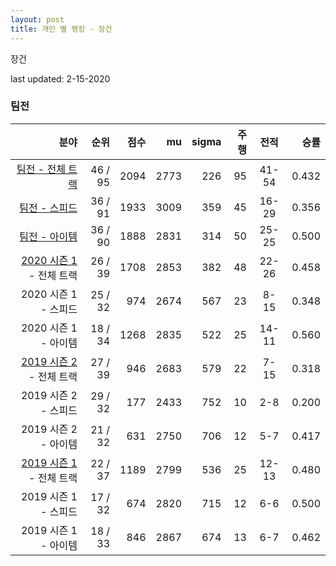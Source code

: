 ```yaml
---
layout: post
title: 개인 별 랭킹 - 장건
---
```


장건

last updated: 2-15-2020


### 팀전

| 분야 | 순위 | 점수 | mu | sigma | 주행 | 전적 | 승률 |
|---:|---:|---:|---:|---:|---:|:---:|---:|
| [팀전 - 전체 트랙](../team-full) | 46 / 95 | 2094 | 2773 | 226 | 95 | 41-54 | 0.432 |
| [팀전 - 스피드](../team-speed) | 36 / 91 | 1933 | 3009 | 359 | 45 | 16-29 | 0.356 |
| [팀전 - 아이템](../team-item) | 36 / 90 | 1888 | 2831 | 314 | 50 | 25-25 | 0.500 |
| [2020 시즌 1](../teams-t2020_1) - 전체 트랙 | 26 / 39 | 1708 | 2853 | 382 | 48 | 22-26 | 0.458 |
| 2020 시즌 1 - 스피드 | 25 / 32 | 974 | 2674 | 567 | 23 | 8-15 | 0.348 |
| 2020 시즌 1 - 아이템 | 18 / 34 | 1268 | 2835 | 522 | 25 | 14-11 | 0.560 |
| [2019 시즌 2](../teams-t2019_2) - 전체 트랙 | 27 / 39 | 946 | 2683 | 579 | 22 | 7-15 | 0.318 |
| 2019 시즌 2 - 스피드 | 29 / 32 | 177 | 2433 | 752 | 10 | 2-8 | 0.200 |
| 2019 시즌 2 - 아이템 | 21 / 32 | 631 | 2750 | 706 | 12 | 5-7 | 0.417 |
| [2019 시즌 1](../teams-t2019_1) - 전체 트랙 | 22 / 37 | 1189 | 2799 | 536 | 25 | 12-13 | 0.480 |
| 2019 시즌 1 - 스피드 | 17 / 32 | 674 | 2820 | 715 | 12 | 6-6 | 0.500 |
| 2019 시즌 1 - 아이템 | 18 / 33 | 846 | 2867 | 674 | 13 | 6-7 | 0.462 |
